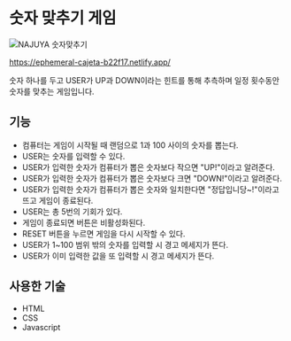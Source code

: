 # 숫자 맞추기 게임
![NAJUYA 숫자맞추기](https://user-images.githubusercontent.com/115806959/197585606-45fd55de-3ff3-4388-a2df-8070505166e2.jpg)

https://ephemeral-cajeta-b22f17.netlify.app/

숫자 하나를 두고 USER가 UP과 DOWN이라는 힌트를 통해 추측하며 일정 횟수동안 숫자를 맞추는 게임입니다.

## 기능
- 컴퓨터는 게임이 시작될 때 랜덤으로 1과 100 사이의 숫자를 뽑는다.
- USER는 숫자를 입력할 수 있다.
- USER가 입력한 숫자가 컴퓨터가 뽑은 숫자보다 작으면 "UP!"이라고 알려준다.
- USER가 입력한 숫자가 컴퓨터가 뽑은 숫자보다 크면 "DOWN!"이라고 알려준다.
- USER가 입력한 숫자가 컴퓨터가 뽑은 숫자와 일치한다면 "정답입니당~!"이라고 뜨고 게임이 종료된다.
- USER는 총 5번의 기회가 있다.
- 게임이 종료되면 버튼은 비활성화된다.
- RESET 버튼을 누르면 게임을 다시 시작할 수 있다.
- USER가 1~100 범위 밖의 숫자를 입력할 시 경고 메세지가 뜬다.
- USER가 이미 입력한 값을 또 입력할 시 경고 메세지가 뜬다.

## 사용한 기술
- HTML
- CSS
- Javascript
